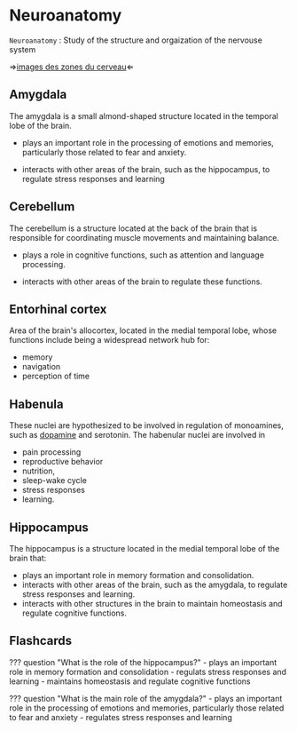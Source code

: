 # Neuroanatomy

`Neuroanatomy`
: Study of the structure and orgaization of the nervouse system

$\Rightarrow$[images des zones du cerveau]()$\Leftarrow$

## Amygdala
The amygdala is a small almond-shaped structure located in the temporal lobe of the brain.

- plays an important role in the processing of emotions and memories, particularly those related to fear and anxiety.

- interacts with other areas of the brain, such as the hippocampus, to regulate stress responses and learning

## Cerebellum
The cerebellum is a structure located at the back of the brain that is responsible for coordinating muscle movements and maintaining balance.

- plays a role in cognitive functions, such as attention and language processing.

- interacts with other areas of the brain to regulate these functions.

## Entorhinal cortex
Area of the brain's allocortex, located in the medial temporal lobe, whose functions include being a widespread network hub for:

- memory
- navigation
- perception of time

## Habenula
These nuclei are hypothesized to be involved in regulation of monoamines, such as [dopamine](../health/dopamine.md) and serotonin.
The habenular nuclei are involved in

- pain processing
- reproductive behavior
- nutrition,
- sleep-wake cycle
- stress responses
- learning.

## Hippocampus
The hippocampus is a structure located in the medial temporal lobe of the brain that:

- plays an important role in memory formation and consolidation.
- interacts with other areas of the brain, such as the amygdala, to regulate stress responses and learning.
- interacts with other structures in the brain to maintain homeostasis and regulate cognitive functions.

## Flashcards
??? question "What is the role of the hippocampus?"
    - plays an important role in memory formation and consolidation
    - regulats stress responses and learning
    - maintains homeostasis and regulate cognitive functions

??? question "What is the main role of the amygdala?"
    - plays an important role in the processing of emotions and memories, particularly those related to fear and anxiety
    - regulates stress responses and learning
